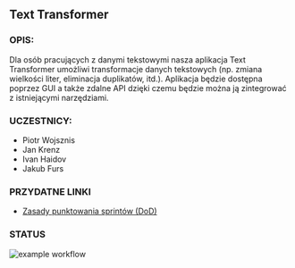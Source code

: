 ## Text Transformer

### OPIS: 
Dla osób pracujących z danymi tekstowymi nasza aplikacja Text Transformer umożliwi transformacje danych tekstowych (np. zmiana wielkości liter, eliminacja duplikatów, itd.). Aplikacja będzie dostępna poprzez GUI a także zdalne API dzięki czemu będzie można ją zintegrować z istniejącymi narzędziami.

### UCZESTNICY:
* Piotr Wojsznis
* Jan Krenz
* Ivan Haidov
* Jakub Furs

### PRZYDATNE LINKI
- [Zasady punktowania sprintów (DoD)](https://docs.google.com/spreadsheets/d/e/2PACX-1vTn6j3M8pmGEzrsQk8mXse7lVHUdhYWkfxbkQiYI23rBtwM4N3bWw0qtupW-gesfCkcYasnZ-eEXl-F/pubhtml)

### STATUS
![example workflow](https://github.com/IHaidov/TextTransformer/actions/workflows/ci.yml/badge.svg)
